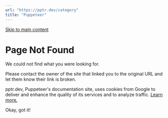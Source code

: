 ```yaml
---
url: "https://pptr.dev/category"
title: "Puppeteer"
---
```


[Skip to main content](https://pptr.dev/category#__docusaurus_skipToContent_fallback)

# Page Not Found

We could not find what you were looking for.

Please contact the owner of the site that linked you to the original URL and let them know their link is broken.

pptr.dev, Puppeteer's documentation site, uses cookies from Google to deliver and enhance the quality of its services and to analyze traffic. [Learn more.](https://policies.google.com/technologies/cookies)

Okay, got it!